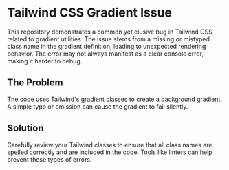 # Tailwind CSS Gradient Issue

This repository demonstrates a common yet elusive bug in Tailwind CSS related to gradient utilities.  The issue stems from a missing or mistyped class name in the gradient definition, leading to unexpected rendering behavior.  The error may not always manifest as a clear console error, making it harder to debug.

## The Problem
The code uses Tailwind's gradient classes to create a background gradient. A simple typo or omission can cause the gradient to fail silently.

## Solution
Carefully review your Tailwind classes to ensure that all class names are spelled correctly and are included in the code. Tools like linters can help prevent these types of errors.